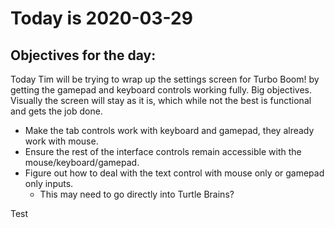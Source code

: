 # Today is 2020-03-29

## Objectives for the day:

Today Tim will be trying to wrap up the settings screen for Turbo Boom! by getting the gamepad and keyboard controls working fully. Big objectives. Visually the screen will stay as it is, which while not the best is functional and gets the job done.

- Make the tab controls work with keyboard and gamepad, they already work with mouse.
- Ensure the rest of the interface controls remain accessible with the mouse/keyboard/gamepad.
- Figure out how to deal with the text control with mouse only or gamepad only inputs.
  - This may need to go directly into Turtle Brains?

Test
